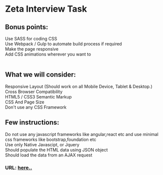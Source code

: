 # Zeta Interview Task

## Bonus points:

Use SASS for coding CSS <br/>
Use Webpack / Gulp to automate build process if required<br/>
Make the page responsive<br/>
Add CSS animations wherever you want to<br/>
<br/>
## What we will consider:
Responsive Layout (Should work on all Mobile Device, Tablet & Desktop.)<br/>
Cross Browser Compatibility<br/>
HTML5 / CSS3 Semantic Markup<br/>
CSS And Page Size<br/>
Don't use any CSS Framework<br/>
## Few instructions:
Do not use any javascript frameworks like angular,react etc and use minimal css frameworks like bootstrap,foundation etc<br/>
Use only Native Javascipt, or Jquery<br/>
Should populate the HTML data using JSON object<br/>
Should load the data from an AJAX request<br/>

### URL: <a href="https://prasathmani.github.io/zeta-hubstaff-projects/index.html" target="_blank">here..</a>
